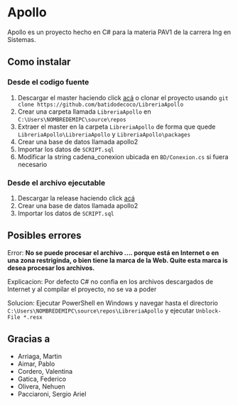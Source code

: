 # Apollo

Apollo es un proyecto hecho en C# para la materia PAV1 de la carrera Ing en Sistemas.

## Como instalar

### Desde el codigo fuente

1. Descargar el master haciendo click [acá](https://github.com/batidodecoco/LibreriaApollo/archive/master.zip) o clonar el proyecto usando ```git clone https://github.com/batidodecoco/LibreriaApollo```
2. Crear una carpeta llamada ```LibreriaApollo``` en ```C:\Users\NOMBREDEMIPC\source\repos```
3. Extraer el master en la carpeta ```LibreriaApollo``` de forma que quede ```LibreriaApollo\LibreriaApollo``` y ```LibreriaApollo\packages```
4. Crear una base de datos llamada apollo2
5. Importar los datos de ```SCRIPT.sql```
6. Modificar la string cadena_conexion ubicada en ```BD/Conexion.cs``` si fuera necesario

### Desde el archivo ejecutable

1. Descargar la release haciendo click [acá](https://github.com/batidodecoco/LibreriaApollo/releases)
2. Crear una base de datos llamada apollo2
3. Importar los datos de ```SCRIPT.sql```

## Posibles errores

Error: **No se puede procesar el archivo .... porque está en Internet o en una zona restriginda, o bien tiene la marca de la Web. Quite esta marca is desea procesar los archivos.**

Explicacion: Por defecto C# no confia en los archivos descargados de Internet y al compilar el proyecto, no se va a poder

Solucion: Ejecutar PowerShell en Windows y navegar hasta el directorio ```C:\Users\NOMBREDEMIPC\source\repos\LibreriaApollo``` y ejecutar ```Unblock-File *.resx```

## Gracias a

- Arriaga, Martin
- Aimar, Pablo
- Cordero, Valentina
- Gatica, Federico
- Olivera, Nehuen
- Pacciaroni, Sergio Ariel